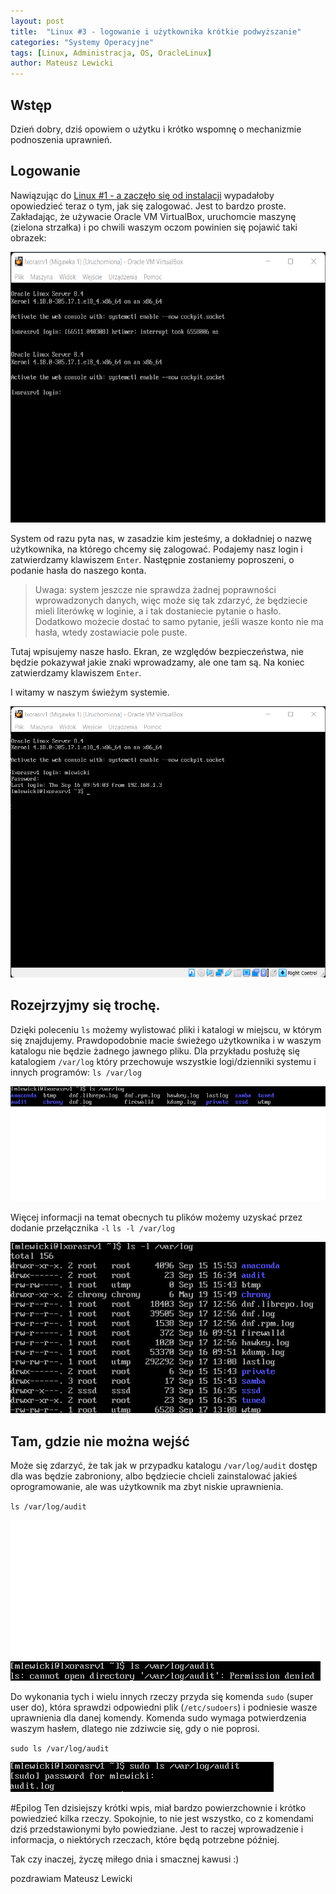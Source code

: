 ```yaml
---
layout: post
title:  "Linux #3 - logowanie i użytkownika krótkie podwyższanie"
categories: "Systemy Operacyjne"
tags: [Linux, Administracja, OS, OracleLinux]
author: Mateusz Lewicki
---
```

## Wstęp
Dzień dobry, dziś opowiem o użytku i krótko wspomnę o mechanizmie podnoszenia uprawnień.

## Logowanie
Nawiązując do [Linux #1 - a zaczęło się od instalacji](https://mateuszlewicki.pl/systemy/operacyjne/2021/linux1.html) wypadałoby opowiedzieć teraz o tym, jak się zalogować. Jest to bardzo proste. Zakładając, że używacie Oracle VM VirtualBox, uruchomcie maszynę (zielona strzałka) i po chwili waszym oczom powinien się pojawić taki obrazek:

![users1](/assets/images/l3/u1.png)

System od razu pyta nas, w zasadzie kim jesteśmy, a dokładniej o nazwę użytkownika, na którego chcemy się zalogować.
Podajemy nasz login i zatwierdzamy klawiszem `Enter`. Następnie zostaniemy poproszeni, o podanie hasła do naszego konta.
> Uwaga: system jeszcze nie sprawdza żadnej poprawności wprowadzonych danych, więc może się tak zdarzyć, że będziecie mieli literówkę w loginie, a i tak dostaniecie pytanie o hasło. Dodatkowo możecie dostać to samo pytanie, jeśli wasze konto nie ma hasła, wtedy zostawiacie pole puste.

Tutaj wpisujemy nasze hasło. Ekran, ze względów bezpieczeństwa, nie będzie pokazywał jakie znaki wprowadzamy, ale one tam są. Na koniec zatwierdzamy klawiszem `Enter`.

I witamy w naszym świeżym systemie.

![users2](/assets/images/l3/u2.png)

## Rozejrzyjmy się trochę.
Dzięki poleceniu `ls` możemy wylistować pliki i katalogi w miejscu, w którym się znajdujemy. Prawdopodobnie macie świeżego użytkownika i w waszym katalogu nie będzie żadnego jawnego pliku.
Dla przykładu posłużę się katalogiem `/var/log` który przechowuje wszystkie logi/dzienniki systemu i innych programów:
`ls /var/log`

![users3](/assets/images/l3/u3.png)

Więcej informacji na temat obecnych tu plików możemy uzyskać przez dodanie przełącznika `-l`
`ls -l /var/log`

![users4](/assets/images/l3/u4.png)

## Tam, gdzie nie można wejść
Może się zdarzyć, że tak jak w przypadku katalogu `/var/log/audit` dostęp dla was będzie zabroniony, albo będziecie chcieli zainstalować jakieś oprogramowanie, ale was użytkownik ma zbyt niskie uprawnienia.

 `ls /var/log/audit`

![users5](/assets/images/l3/u5.png)

Do wykonania tych i wielu innych rzeczy przyda się komenda `sudo` (super user do), która sprawdzi odpowiedni plik (`/etc/sudoers`) i podniesie wasze uprawnienia dla danej komendy.
Komenda sudo wymaga potwierdzenia waszym hasłem, dlatego nie zdziwcie się, gdy o nie poprosi.

 `sudo ls /var/log/audit`

![users6](/assets/images/l3/u6.png)

#Epilog
Ten dzisiejszy krótki wpis, miał bardzo powierzchownie i krótko powiedzieć kilka rzeczy. Spokojnie, to nie jest wszystko, co z komendami dziś przedstawionymi było powiedziane. Jest to raczej wprowadzenie i informacja, o niektórych rzeczach, które będą potrzebne później.

Tak czy inaczej, życzę miłego dnia i smacznej kawusi :)

pozdrawiam
Mateusz Lewicki